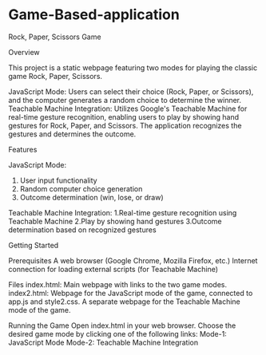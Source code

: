# Game-Based-application

Rock, Paper, Scissors Game

Overview

This project is a static webpage featuring two modes for playing the classic game Rock, Paper, Scissors.

JavaScript Mode: Users can select their choice (Rock, Paper, or Scissors), and the computer generates a random choice to determine the 
                 winner.
Teachable Machine Integration: Utilizes Google's Teachable Machine for real-time gesture recognition, enabling users to play by showing 
                               hand gestures for Rock, Paper, and Scissors. The application recognizes the gestures and determines the 
                               outcome.

Features

JavaScript Mode:
1. User input functionality
2. Random computer choice generation
3. Outcome determination (win, lose, or draw)

Teachable Machine Integration:
1.Real-time gesture recognition using Teachable Machine
2.Play by showing hand gestures
3.Outcome determination based on recognized gestures

Getting Started

Prerequisites
A web browser (Google Chrome, Mozilla Firefox, etc.)
Internet connection for loading external scripts (for Teachable Machine)

Files
index.html: Main webpage with links to the two game modes.
index2.html: Webpage for the JavaScript mode of the game, connected to app.js and style2.css.
A separate webpage for the Teachable Machine mode of the game.

Running the Game
Open index.html in your web browser.
Choose the desired game mode by clicking one of the following links:
Mode-1: JavaScript Mode
Mode-2: Teachable Machine Integration
